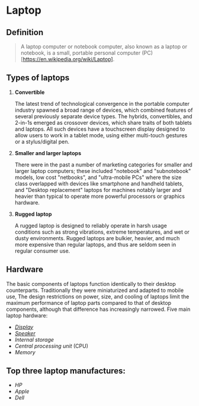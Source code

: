 # Laptop
## Definition
>A laptop computer or notebook computer, also known as a laptop or notebook, is a small, portable personal computer (PC)[https://en.wikipedia.org/wiki/Laptop].
## Types of laptops
1. **Convertible**

    The latest trend of technological convergence in the portable computer industry spawned a broad range of devices, which combined features of several previously separate device types. The hybrids, convertibles, and 2-in-1s emerged as crossover devices, which share traits of both tablets and laptops. All such devices have a touchscreen display designed to allow users to work in a tablet mode, using either multi-touch gestures or a stylus/digital pen.
2. **Smaller and larger laptops**

    There were in the past a number of marketing categories for smaller and larger laptop computers; these included "notebook" and "subnotebook" models, low cost "netbooks", and "ultra-mobile PCs" where the size class overlapped with devices like smartphone and handheld tablets, and "Desktop replacement" laptops for machines notably larger and heavier than typical to operate more powerful processors or graphics hardware.
3. **Rugged laptop**

    A rugged laptop is designed to reliably operate in harsh usage conditions such as strong vibrations, extreme temperatures, and wet or dusty environments. Rugged laptops are bulkier, heavier, and much more expensive than regular laptops, and thus are seldom seen in regular consumer use.
## Hardware
The basic components of laptops function identically to their desktop counterparts. Traditionally they were miniaturized and adapted to mobile use, The design restrictions on power, size, and cooling of laptops limit the maximum performance of laptop parts compared to that of desktop components, although that difference has increasingly narrowed. Five main laptop hardware:
* [_Display_](https://en.wikipedia.org/wiki/Laptop#Display)
* [_Speaker_](https://en.wikipedia.org/wiki/Laptop#Speaker)
* _Internal storage_ 
* _Central processing unit_ (CPU)
* _Memory_
## Top three laptop manufactures:
* _HP_
* _Apple_
* _Dell_